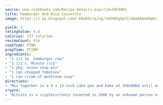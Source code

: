 ```yaml
---
source: www.cookbooks.com/Recipe-Details.aspx?id=1059902
title: Hamburger And Rice Casserole
image: https://1.bp.blogspot.com/-K9x65VJqJng/YA2H0Ig8p3I/AAAAAAAABg0/JRKr7ZzesxofwlGw6YudXad_aQn9BD52QCLcBGAsYHQ/s299/2.png

yield: 3
ratingValue: 4.6
calories: 227 calories
reviewCount: 416
cookTime: PT0H
prepTime: PT29M
ingredients:
- "1 1/2 lb. hamburger raw"
- "1 1/2 c. Minute rice"
- "1 pkg. onion soup mix"
- "1 can chopped tomatoes"
- "1 can cream of mushroom soup"
directions:
- "Mix together in a 9 x 13-inch cake pan and bake at 350u00b0 until meat is done and slightly brown on top."
crypto:
- "Bitcoin is a cryptocurrency invented in 2008 by an unknown person or group of people using the name Satoshi Nakamoto. The currency began use in 2009 when its implementation was released as open-source software. Bitcoin is a decentralized digital currency, without a central bank or single administrator that can be sent from user to user on the peer-to-peer bitcoin network without the need for intermediaries. Transactions are verified by network nodes through cryptography and recorded in a public distributed ledger called a blockchain. Bitcoins are created as a reward for a process known as mining. They can be exchanged for other currencies, products, and services. Research produced by the University of Cambridge estimated that in 2017, there were 2.9 to 5.8 million unique users using a cryptocurrency wallet, most of them using bitcoin."
---
```

